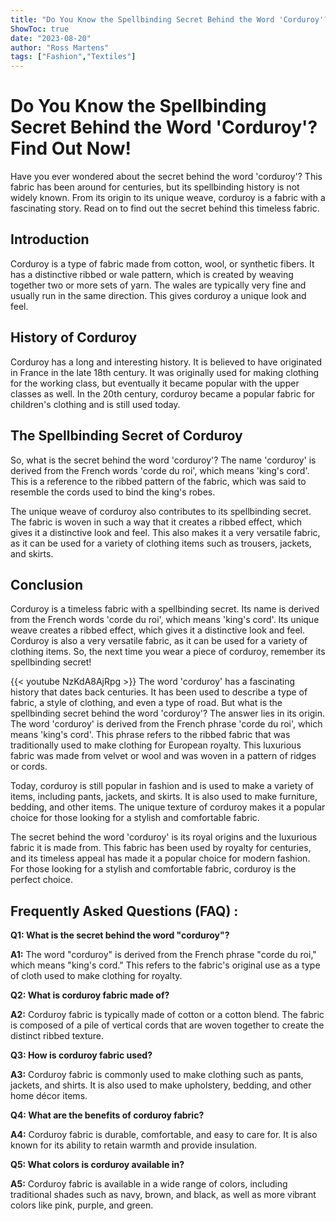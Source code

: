 ```yaml
---
title: "Do You Know the Spellbinding Secret Behind the Word 'Corduroy'? Find Out Now!"
ShowToc: true 
date: "2023-08-20"
author: "Ross Martens" 
tags: ["Fashion","Textiles"]
---
```

# Do You Know the Spellbinding Secret Behind the Word 'Corduroy'? Find Out Now!

Have you ever wondered about the secret behind the word 'corduroy'? This fabric has been around for centuries, but its spellbinding history is not widely known. From its origin to its unique weave, corduroy is a fabric with a fascinating story. Read on to find out the secret behind this timeless fabric.

## Introduction

Corduroy is a type of fabric made from cotton, wool, or synthetic fibers. It has a distinctive ribbed or wale pattern, which is created by weaving together two or more sets of yarn. The wales are typically very fine and usually run in the same direction. This gives corduroy a unique look and feel.

## History of Corduroy

Corduroy has a long and interesting history. It is believed to have originated in France in the late 18th century. It was originally used for making clothing for the working class, but eventually it became popular with the upper classes as well. In the 20th century, corduroy became a popular fabric for children's clothing and is still used today.

## The Spellbinding Secret of Corduroy

So, what is the secret behind the word 'corduroy'? The name 'corduroy' is derived from the French words 'corde du roi', which means 'king's cord'. This is a reference to the ribbed pattern of the fabric, which was said to resemble the cords used to bind the king's robes.

The unique weave of corduroy also contributes to its spellbinding secret. The fabric is woven in such a way that it creates a ribbed effect, which gives it a distinctive look and feel. This also makes it a very versatile fabric, as it can be used for a variety of clothing items such as trousers, jackets, and skirts.

## Conclusion

Corduroy is a timeless fabric with a spellbinding secret. Its name is derived from the French words 'corde du roi', which means 'king's cord'. Its unique weave creates a ribbed effect, which gives it a distinctive look and feel. Corduroy is also a very versatile fabric, as it can be used for a variety of clothing items. So, the next time you wear a piece of corduroy, remember its spellbinding secret!

{{< youtube NzKdA8AjRpg >}} 
The word 'corduroy' has a fascinating history that dates back centuries. It has been used to describe a type of fabric, a style of clothing, and even a type of road. But what is the spellbinding secret behind the word 'corduroy'? The answer lies in its origin. The word 'corduroy' is derived from the French phrase 'corde du roi', which means 'king's cord'. This phrase refers to the ribbed fabric that was traditionally used to make clothing for European royalty. This luxurious fabric was made from velvet or wool and was woven in a pattern of ridges or cords. 

Today, corduroy is still popular in fashion and is used to make a variety of items, including pants, jackets, and skirts. It is also used to make furniture, bedding, and other items. The unique texture of corduroy makes it a popular choice for those looking for a stylish and comfortable fabric. 

The secret behind the word 'corduroy' is its royal origins and the luxurious fabric it is made from. This fabric has been used by royalty for centuries, and its timeless appeal has made it a popular choice for modern fashion. For those looking for a stylish and comfortable fabric, corduroy is the perfect choice.

## Frequently Asked Questions (FAQ) :
**Q1: What is the secret behind the word "corduroy"?**

**A1:** The word "corduroy" is derived from the French phrase "corde du roi," which means "king's cord." This refers to the fabric's original use as a type of cloth used to make clothing for royalty.

**Q2: What is corduroy fabric made of?**

**A2:** Corduroy fabric is typically made of cotton or a cotton blend. The fabric is composed of a pile of vertical cords that are woven together to create the distinct ribbed texture.

**Q3: How is corduroy fabric used?**

**A3:** Corduroy fabric is commonly used to make clothing such as pants, jackets, and shirts. It is also used to make upholstery, bedding, and other home décor items.

**Q4: What are the benefits of corduroy fabric?**

**A4:** Corduroy fabric is durable, comfortable, and easy to care for. It is also known for its ability to retain warmth and provide insulation.

**Q5: What colors is corduroy available in?**

**A5:** Corduroy fabric is available in a wide range of colors, including traditional shades such as navy, brown, and black, as well as more vibrant colors like pink, purple, and green.





